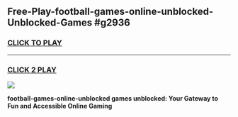 
## Free-Play-football-games-online-unblocked-Unblocked-Games #g2936
<h3>
<a href="https://news.freeplayer.one?title=football-games-online-unblocked&ref=8M">CLICK TO PLAY</a></h3>
<hr>

<h3>
<a href="https://news.freeplayer.one?title=football-games-online-unblocked&ref=8M">CLICK 2 PLAY</a>
  
</h3>

<a href="https://news.freeplayer.one?title=football-games-online-unblocked&ref=8M"><img src="https://clearcache.store/games.png"></a>


**football-games-online-unblocked games unblocked: Your Gateway to Fun and Accessible Online Gaming**
